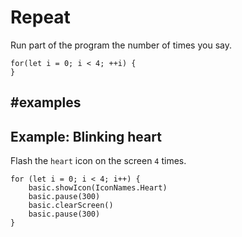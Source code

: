 # Repeat

Run part of the program the number of times you say.

```block
for(let i = 0; i < 4; ++i) {
}
```

##  #examples

## Example: Blinking heart

Flash the ``heart`` icon on the screen `4` times.

```blocks
for (let i = 0; i < 4; i++) {
    basic.showIcon(IconNames.Heart)
    basic.pause(300)
    basic.clearScreen()
    basic.pause(300)
}
```

